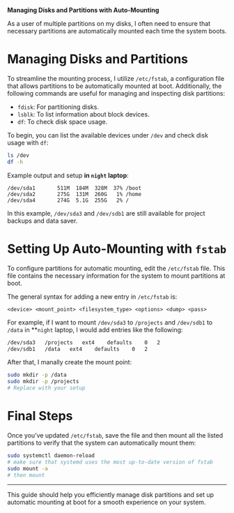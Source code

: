 **Managing Disks and Partitions with Auto-Mounting**

As a user of multiple partitions on my disks, I often need to ensure that necessary partitions are automatically mounted each time the system boots.

# Managing Disks and Partitions

To streamline the mounting process, I utilize `/etc/fstab`, a configuration file that allows partitions to be automatically mounted at boot. Additionally, the following commands are useful for managing and inspecting disk partitions:

- `fdisk`: For partitioning disks.
- `lsblk`: To list information about block devices.
- `df`: To check disk space usage.

To begin, you can list the available devices under `/dev` and check disk usage with `df`:

```bash
ls /dev
df -h
```

Example output and setup **in `night` laptop**:

```
/dev/sda1       511M  184M  328M  37% /boot
/dev/sda2       275G  131M  260G   1% /home
/dev/sda4       274G  5.1G  255G   2% /
```

In this example, `/dev/sda3` and `/dev/sdb1` are still available for project backups and data saver.

# Setting Up Auto-Mounting with `fstab`

To configure partitions for automatic mounting, edit the `/etc/fstab` file. This file contains the necessary information for the system to mount partitions at boot.

The general syntax for adding a new entry in `/etc/fstab` is:

```
<device> <mount_point> <filesystem_type> <options> <dump> <pass>
```

For example, if I want to mount `/dev/sda3` to `/projects` and `/dev/sdb1` to `/data` in **`night` laptop, I would add entries like the following:

```bash
/dev/sda3   /projects   ext4    defaults    0   2
/dev/sdb1   /data	ext4    defaults    0   2
```

After that, I manally create the mount point:
```bash
sudo mkdir -p /data
sudo mkdir -p /projects
# Replace with your setup
```

# Final Steps

Once you’ve updated `/etc/fstab`, save the file and then mount all the listed partitions to verify that the system can automatically mount them:

```bash
sudo systemctl daemon-reload	
# make sure that systemd uses the most up-to-date version of fstab
sudo mount -a
# then mount
```

---

This guide should help you efficiently manage disk partitions and set up automatic mounting at boot for a smooth experience on your system.
